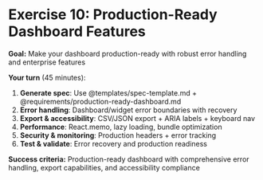 # Exercise 10: Production-Ready Dashboard Features

**Goal:** Make your dashboard production-ready with robust error handling and enterprise features

**Your turn** (45 minutes):
1. **Generate spec**: Use @templates/spec-template.md + @requirements/production-ready-dashboard.md
2. **Error handling**: Dashboard/widget error boundaries with recovery
3. **Export & accessibility**: CSV/JSON export + ARIA labels + keyboard nav
4. **Performance**: React.memo, lazy loading, bundle optimization
5. **Security & monitoring**: Production headers + error tracking
6. **Test & validate**: Error recovery and production readiness

**Success criteria:** Production-ready dashboard with comprehensive error handling, export capabilities, and accessibility compliance

